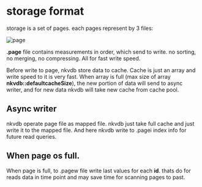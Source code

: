 # storage format
storage is a set of pages. each pages represent by 3 files:

![page](images/nkvdb_format.png) 

**.page** file contains measurements in order, which send to write. no sorting, no merging, no compressing.
All for fast write speed.

Before write to page, nkvdb store data to cache. Cache is just an array and write speed to it is very fast.
When array is full (max size of array **nkvdb::defaultcacheSize**), the new portion of data will send to async writer, 
and for new data nkvdb will take new cache from cache pool.

## Async writer

nkvdb operate page file as mapped file. nkvdb just take full cache and just write it to the mapped file.
And here nkvdb write to .pagei index info for future read queries.

## When page os full.
When page is full, to .pagew file write last values for each **id**. thats do for reads data in time point and may save time for scanning pages to past.
